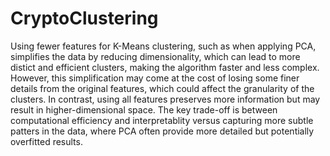 # CryptoClustering

Using fewer features for K-Means clustering, such as when applying PCA, simplifies the data by reducing dimensionality, which can lead to more distict and efficient clusters, making the algorithm faster and less complex. However, this simplification may come at the cost of losing some finer details from the original features, which could affect the granularity of the clusters. In contrast, using all features preserves more information but may result in higher-dimensional space. The key trade-off is between computational efficiency and interpretablity versus capturing more subtle patters in the data, where PCA often provide more detailed but potentially overfitted results.
